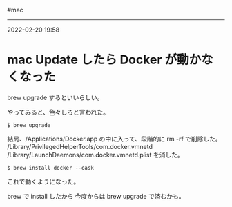 #mac 

---
2022-02-20  19:58

# mac  Update したら Docker が動かなくなった

brew upgrade するといいらしい。

やってみると、色々しろと言われた。

```shell
$ brew upgrade
```

結局、/Applications/Docker.app の中に入って、段階的に rm -rf で削除した。
/Library/PrivilegedHelperTools/com.docker.vmnetd
/Library/LaunchDaemons/com.docker.vmnetd.plist
を消した。

```shell
$ brew install docker --cask
```

これで動くようになった。

brew で install したから 今度からは brew upgrade で済むかも。
